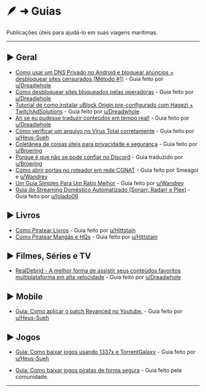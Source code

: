 # 🪶 ➜ Guias
Publicações úteis para ajudá-lo em suas viagens marítimas.

---

## ► Geral

- [Como usar um DNS Privado no Android e bloquear anúncios + desbloquear sites censurados [Método #1]](https://t.lemmy.dbzer0.com/post/lemmy.dbzer0.com/830795) -  Guia feito por [u/Dreadwhole](https://t.lemmy.dbzer0.com/u/Dreadwhole@lemmy.dbzer0.com)
- [Como desbloquear sites bloqueados pelas operadoras](https://t.lemmy.dbzer0.com/post/lemmy.dbzer0.com/146129) - Guia feito por [u/Dreadwhole](https://t.lemmy.dbzer0.com/u/Dreadwhole@lemmy.dbzer0.com)
- [Tutorial de como instalar uBlock Origin pre-configurado com Hagezi + TwitchAdSolutions](https://t.lemmy.dbzer0.com/post/lemmy.dbzer0.com/146206) - Guia feito por [u/Dreadwhole](https://t.lemmy.dbzer0.com/u/Dreadwhole@lemmy.dbzer0.com)
- [Ah se eu pudesse traduzir conteúdos em tempo real!](https://t.lemmy.dbzer0.com/post/lemmy.dbzer0.com/4186580) - Guia feito por [u/Dreadwhole](https://t.lemmy.dbzer0.com/u/Dreadwhole@lemmy.dbzer0.com)
- [Como verificar um arquivo no Virus Total corretamente](virustotal.md) - Guia feito por [u/Heus-Sueh](https://t.lemmy.dbzer0.com/u/Heus_Sueh@lemmy.dbzer0.com)
- [Coletânea de coisas úteis para privacidade e segurança](coletanea-uteis-privacidade-seguranca.md) - Guia feito por [u/Broering](https://t.lemmy.dbzer0.com/u/broering@lemmy.dbzer0.com)
- [Porque é que não se pode confiar no Discord](discord.md) - Guia traduzido por [u/Broering](https://t.lemmy.dbzer0.com/u/broering@lemmy.dbzer0.com)
- [Como abrir portas no roteador em rede CGNAT](cgnat-portas.md) - Guia feito por Smeagol e [u/Wandrey](https://lemmy.eco.br/u/wandrey)
- [Um Guia Simples Para Um Ratio Melhor](ratio-melhor.md) - Guia feito por [u/Wandrey](https://lemmy.eco.br/u/wandrey)
- [Guia do Streaming Doméstico Automatizado (Sonarr, Radarr e Plex)](Guia-do-Sonarr-Radarr-Plex.md) - Guia feito por [u/lolado06](https://www.reddit.com/user/lolado06/)

## ► Livros

- [Como Piratear Livros](https://t.lemmy.dbzer0.com/post/lemmy.dbzer0.com/1808349) - Guia feito por [u/Hittstain](https://www.reddit.com/user/Hittstain/)
- [Como Piratear Mangás e HQs](https://t.lemmy.dbzer0.com/post/lemmy.dbzer0.com/1923254) - Guia feito por [u/Hittstain](https://www.reddit.com/user/Hittstain/)

## ► Filmes, Séries e TV

- [RealDebrid - A melhor forma de assistir seus conteúdos favoritos multiplataforma em alta velocidade](https://t.lemmy.dbzer0.com/post/lemmy.dbzer0.com/1707503) - Guia feito por [u/Dreadwhole](https://t.lemmy.dbzer0.com/u/Dreadwhole@lemmy.dbzer0.com)

## ► Mobile

- [Guia: Como aplicar o patch Revanced no Youtube.](https://t.lemmy.dbzer0.com/post/lemmy.dbzer0.com/2897980) - Guia feito por [u/Heus-Sueh](https://t.lemmy.dbzer0.com/u/Heus_Sueh@lemmy.dbzer0.com)

## ► Jogos

- [Guia: Como baixar jogos usando 1337x e TorrentGalaxy](https://t.lemmy.dbzer0.com/post/lemmy.dbzer0.com/2903152) - Guia feito por [u/Heus-Sueh](https://t.lemmy.dbzer0.com/u/Heus_Sueh@lemmy.dbzer0.com)

- [Guia: Como baixar jogos piratas de forma segura](jogos-piratas.md) - Guia feito pela comunidade.

---